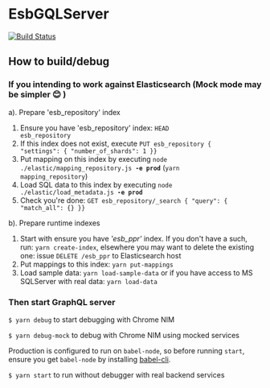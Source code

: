 # EsbGQLServer
[![Build Status](https://travis-ci.org/Tel-Aviv/EsbGQLServer.svg?branch=master)](https://travis-ci.org/Tel-Aviv/EsbGQLServer) 

## How to build/debug

### If you intending to work against Elasticsearch (Mock mode may be simpler :blush: )
a). Prepare 'esb_repository' index
  1. Ensure you have 'esb_repository' index: <code>HEAD esb_repository</code>
  2. If this index does not exist, execute <code>PUT esb_repository { "settings": { "number_of_shards": 1 }}</code>
  3. Put mapping on this index by executing <code>node ./elastic/mapping_repository.js <b>-e prod</b></code> (<code>yarn mapping_repository</code>)
  4. Load SQL data to this index by executing <code>node ./elastic/load_metadata.js <b>-e prod</b></code>
  5. Check you're done: <code>GET esb_repository/_search { "query": { "match_all": {} }}</code>
  
b). Prepare runtime indexes
  1. Start with ensure you have <i>'esb_ppr'</i> index. If you don't have a such, run: <code>yarn create-index</code>, elsewhere you may want to delete the existing one: issue <code>DELETE /esb_ppr</code> to Elasticsearch host
  2. Put mappings to this index: <code>yarn put-mappings</code>
  3. Load sample data: <code>yarn load-sample-data</code> 
or if you have access to MS SQLServer with real data: <code>yarn load-data</code>


### Then start GraphQL server
<code>$ yarn debug</code> to start debugging with Chrome NIM

<code>$ yarn debug-mock</code> to debug with Chrome NIM using mocked services

Production is configured to run on <code>babel-node</code>, so before running <code>start</code>, ensure you get <code>babel-node</code> by installing [babel-cli](https://babeljs.io/docs/usage/cli/).

<code>$ yarn start</code> to run without debugger with real backend services

